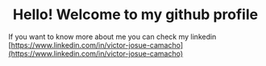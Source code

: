 <h1 align="center">Hello! Welcome to my github profile</h1>

If you want to know more about me you can check my linkedin [https://www.linkedin.com/in/victor-josue-camacho](https://www.linkedin.com/in/victor-josue-camacho)

<!--
**vicsenpai/vicsenpai** is a ✨ _special_ ✨ repository because its `README.md` (this file) appears on your GitHub profile.

Here are some ideas to get you started:

- 🔭 I’m currently working on ...
- 🌱 I’m currently learning ...
- 👯 I’m looking to collaborate on ...
- 🤔 I’m looking for help with ...
- 💬 Ask me about ...
- 📫 How to reach me: ...
- 😄 Pronouns: ...
- ⚡ Fun fact: ...
-->
